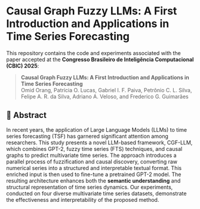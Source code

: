 # Causal Graph Fuzzy LLMs: A First Introduction and Applications in Time Series Forecasting

This repository contains the code and experiments associated with the paper accepted at the **Congresso Brasileiro de Inteligência Computacional (CBIC) 2025**:

> **Causal Graph Fuzzy LLMs: A First Introduction and Applications in Time Series Forecasting**  
> Omid Orang, Patrícia O. Lucas, Gabriel I. F. Paiva, Petrônio C. L. Silva, Felipe A. R. da Silva, Adriano A. Veloso, and Frederico G. Guimarães

## 📌 Abstract

In recent years, the application of Large Language Models (LLMs) to time series forecasting (TSF) has garnered significant attention among researchers. This study presents a novel LLM-based framework, CGF-LLM, which combines GPT-2, fuzzy time series (FTS) techniques, and causal graphs to predict multivariate time series. The approach introduces a parallel process of fuzzification and causal discovery, converting raw numerical series into a structured and interpretable textual format. This enriched input is then used to fine-tune a pretrained GPT-2 model. The resulting architecture enhances both the **semantic understanding** and structural representation of time series dynamics. Our experiments, conducted on four diverse multivariate time series datasets, demonstrate the effectiveness and interpretability of the proposed method.

